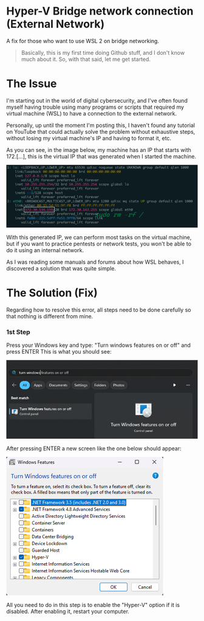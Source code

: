 # Hyper-V Bridge network connection (External Network)

A fix for those who want to use WSL 2 on bridge networking.

> Basically, this is my first time doing Github stuff, and I don't know much about it. So, with that said, let me get started.



# The Issue

I'm starting out in the world of digital cybersecurity, and I've often found myself having trouble using many programs or scripts that required my virtual machine (WSL) to have a connection to the external network.

Personally, up until the moment I'm posting this, I haven't found any tutorial on YouTube that could actually solve the problem without exhaustive steps, without losing my virtual machine's IP and having to format it, etc.

As you can see, in the image below, my machine has an IP that starts with 172.[...], this is the virtual IP that was generated when I started the machine.

![IP screenshot](https://github.com/dynastyyy003/hyper-v-fix-4150/blob/main/Screenshot_1.png?raw=true)

With this generated IP, we can perform most tasks on the virtual machine, but if you want to practice pentests or network tests, you won't be able to do it using an internal network.

As I was reading some manuals and forums about how WSL behaves, I discovered a solution that was quite simple.

# The Solution (Fix)

Regarding how to resolve this error, all steps need to be done carefully so that nothing is different from mine.

### 1st Step

Press your Windows key and type: "Turn windows features on or off" and press ENTER
This is what you should see:

![1st step](https://github.com/dynastyyy003/hyper-v-fix-4150/blob/main/Screenshot_2.png?raw=true)


After pressing ENTER a new screen like the one below should appear:


![1st step2](https://github.com/dynastyyy003/hyper-v-fix-4150/blob/main/Screenshot_3.png?raw=true)

All you need to do in this step is to enable the "Hyper-V" option if it is disabled.
After enabling it, restart your computer.
